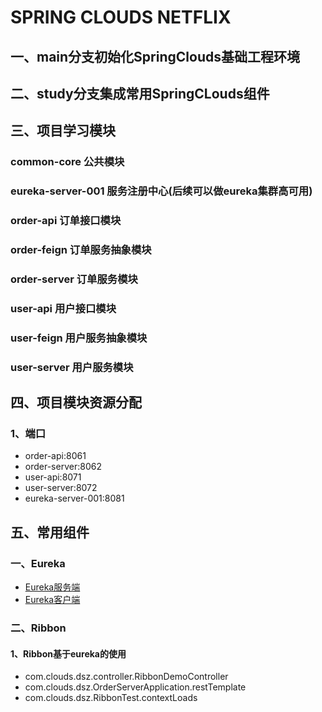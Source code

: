 # SPRING CLOUDS NETFLIX

## 一、main分支初始化SpringClouds基础工程环境

## 二、study分支集成常用SpringCLouds组件

## 三、项目学习模块
### common-core               公共模块
### eureka-server-001         服务注册中心(后续可以做eureka集群高可用)
### order-api                 订单接口模块
### order-feign               订单服务抽象模块
### order-server              订单服务模块
### user-api                  用户接口模块
### user-feign                用户服务抽象模块
### user-server               用户服务模块


## 四、项目模块资源分配
### 1、端口
* order-api:8061
* order-server:8062
* user-api:8071
* user-server:8072
* eureka-server-001:8081


## 五、常用组件
### 一、Eureka
* [Eureka服务端](https://docs.spring.io/spring-cloud-netflix/docs/current/reference/html/#spring-cloud-eureka-server)
* [Eureka客户端](https://docs.spring.io/spring-cloud-netflix/docs/current/reference/html/#service-discovery-eureka-clients)

### 二、Ribbon

#### 1、Ribbon基于eureka的使用
* com.clouds.dsz.controller.RibbonDemoController
* com.clouds.dsz.OrderServerApplication.restTemplate
* com.clouds.dsz.RibbonTest.contextLoads